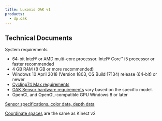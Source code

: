 ```yaml
---
title: Luxonis OAK v1
products:
  - dp.oak
---
```


## Technical Documents

System requirements

* 64-bit Intel® or AMD multi-core processor. Intel® Core™ i5 processor or faster recommended
* 4 GB RAM (8 GB or more recommended)
* Windows 10 April 2018 (Version 1803, OS Build 17134) release (64-bit) or newer
* [Cycling74 Max requirements](https://cycling74.com/products/max)
* [OAK Sensor hardware requirements](https://docs.luxonis.com/projects/hardware/en/latest/)
  vary based on the specific model.
* OpenCL and OpenGL-compatible GPU
Windows 8 or later

[Sensor specifications, color data, depth data](https://docs.luxonis.com/projects/hardware/en/latest/)

[Coordinate spaces](kinect-v2.md) are the same as Kinect v2
